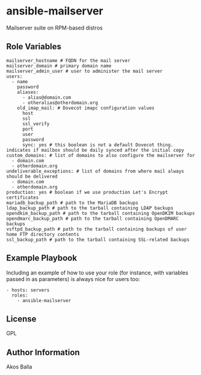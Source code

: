 ansible-mailserver
==================

Mailserver suite on RPM-based distros

Role Variables
--------------

    mailserver_hostname # FQDN for the mail server
    mailserver_domain # primary domain name
    mailserver_admin_user # user to administer the mail server
    users:
      - name
        password
        aliases:
          - alias@domain.com
          - otheralias@otherdomain.org
        old_imap_mail: # Dovecot imapc configuration values
          host
          ssl
          ssl_verify
          port
          user
          password
          sync: yes # this boolean is not a default Dovecot thing. indicates if mailbox should be daily synced after the initial copy
    custom_domains: # list of domains to also configure the mailserver for
      - domain.com
      - otherdomain.org
    undeliverable_exceptions: # list of domains from where mail always should be delivered
      - domain.com
      - otherdomain.org
    production: yes # boolean if we use production Let's Encrypt certificates
    mariadb_backup_path # path to the MariaDB backups
    ldap_backup_path # path to the tarball containing LDAP backups
    opendkim_backup_path # path to the tarball containing OpenDKIM backups
    opendmarc_backup_path # path to the tarball containing OpenDMARC backups
    vsftpd_backup_path # path to the tarball containing backups of user home FTP directory contents
    ssl_backup_path # path to the tarball containing SSL-related backups

Example Playbook
----------------

Including an example of how to use your role (for instance, with variables passed in as parameters) is always nice for users too:

    - hosts: servers
      roles:
        - ansible-mailserver

License
-------

GPL

Author Information
------------------

Akos Balla
